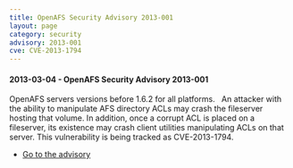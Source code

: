 ```yaml
---
title: OpenAFS Security Advisory 2013-001
layout: page
category: security
advisory: 2013-001
cve: CVE-2013-1794
---
```


#### 2013-03-04 - OpenAFS Security Advisory 2013-001

OpenAFS servers versions before 1.6.2 for all platforms.   An attacker
with the ability to manipulate AFS directory ACLs may crash the
fileserver hosting that volume. In addition, once a corrupt ACL is
placed on a fileserver, its existence may crash client utilities
manipulating ACLs on that server. This vulnerability is being tracked as
CVE-2013-1794.

-   [Go to the advisory](/security/OPENAFS-SA-2013-001.txt)

